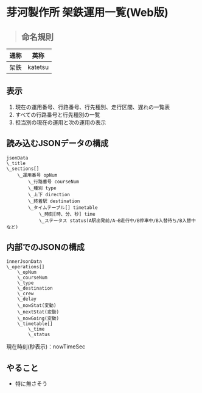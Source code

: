 # 芽河製作所 架鉄運用一覧(Web版)

> ## 命名規則

|通称|英称|
|:-:|:-:|  
|架鉄|katetsu|  

## 表示  

1. 現在の運用番号、行路番号、行先種別、走行区間、遅れの一覧表  
2. すべての行路番号と行先種別の一覧  
3. 担当別の現在の運用と次の運用の表示

## 読み込むJSONデータの構成  

	jsonData  
	\_title
	\_sections[]
		\_運用番号 opNum
			\_行路番号 courseNum
			\_種別 type
			\_上下 direction
			\_終着駅 destination
			\_タイムテーブル[] timetable
				\_時刻[時、分、秒] time
				\_ステータス status(A駅出発前/A→B走行中/B停車中/B入替待ち/B入替中 など)

## 内部でのJSONの構成  

	innerJsonData
	\_operations[]
		\_opNum
		\_courseNum
		\_type
		\_destination
		\_crew
		\_delay
		\_nowStat(変動)
		\_nextStat(変動)
		\_nowGoing(変動)
		\_timetable[]
			\_time
			\_status

現在時刻(秒表示)：nowTimeSec

## やること
- 特に無さそう
